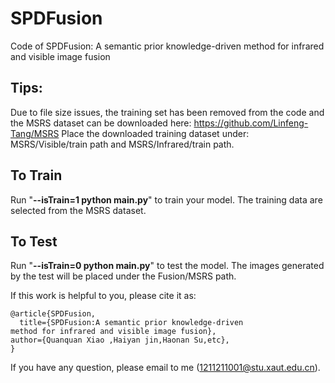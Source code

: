 # SPDFusion
Code of SPDFusion: A semantic prior knowledge-driven method for infrared and visible image fusion

## Tips:<br>
Due to file size issues, the training set has been removed from the code and the MSRS dataset can be downloaded here: https://github.com/Linfeng-Tang/MSRS
Place the downloaded training dataset under: MSRS/Visible/train path and MSRS/Infrared/train path.

## To Train
Run "**--isTrain=1 python main.py**" to train your model.
The training data are selected from the MSRS dataset. 

## To Test
Run "**--isTrain=0 python main.py**" to test the model.
The images generated by the test will be placed under the Fusion/MSRS path.

If this work is helpful to you, please cite it as:
```
@article{SPDFusion,
  title={SPDFusion:A semantic prior knowledge-driven
method for infrared and visible image fusion},
author={Quanquan Xiao ,Haiyan jin,Haonan Su,etc},
}
```
If you have any question, please email to me (1211211001@stu.xaut.edu.cn).
